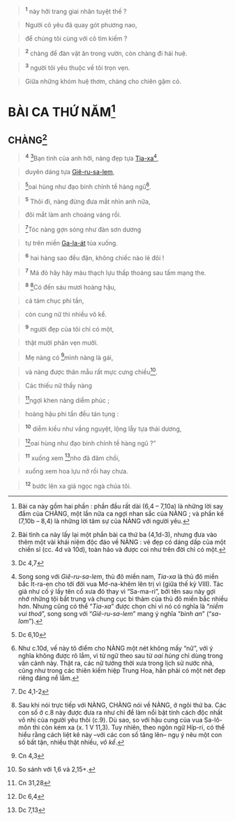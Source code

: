> <sup><b>1</b></sup> này hỡi trang giai nhân tuyệt thế ?
>


> Người cô yêu đã quay gót phương nao,
>


> để chúng tôi cùng với cô tìm kiếm ?
>


> <sup><b>2</b></sup> chàng để đàn vật ăn trong vườn, còn chàng đi hái huệ.
>


> <sup><b>3</b></sup> người tôi yêu thuộc về tôi trọn vẹn.
>


> Giữa những khóm huệ thơm, chàng cho chiên gặm cỏ.
>


# BÀI CA THỨ NĂM[^4-1df713dc-dede-49dc-b499-c1d76da17e9d]

## CHÀNG[^5-1df713dc-dede-49dc-b499-c1d76da17e9d]

> <sup><b>4</b></sup> [^2@-1df713dc-dede-49dc-b499-c1d76da17e9d]Bạn tình của anh hỡi, nàng đẹp tựa [Tia-xa]()[^6-1df713dc-dede-49dc-b499-c1d76da17e9d],
>


> duyên dáng tựa [Giê-ru-sa-lem](),
>


> [^3@-1df713dc-dede-49dc-b499-c1d76da17e9d]oai hùng như đạo binh chỉnh tề hàng ngũ[^7-1df713dc-dede-49dc-b499-c1d76da17e9d].
>


> <sup><b>5</b></sup> Thôi đi, nàng đừng đưa mắt nhìn anh nữa,
>


> đôi mắt làm anh choáng váng rồi.
>


> [^4@-1df713dc-dede-49dc-b499-c1d76da17e9d]Tóc nàng gợn sóng như đàn sơn dương
>


> tự trên miền [Ga-la-át]() tủa xuống.
>


> <sup><b>6</b></sup> hai hàng sao đều đặn, không chiếc nào lẻ đôi !
>


> <sup><b>7</b></sup> Má đỏ hây hây màu thạch lựu thấp thoáng sau tấm mạng the.
>


> <sup><b>8</b></sup> [^9-1df713dc-dede-49dc-b499-c1d76da17e9d]Có đến sáu mươi hoàng hậu,
>


> cả tám chục phi tần,
>


> còn cung nữ thì nhiều vô kể.
>


> <sup><b>9</b></sup> người đẹp của tôi chỉ có một,
>


> thật mười phân vẹn mười.
>


> Mẹ nàng có [^5@-1df713dc-dede-49dc-b499-c1d76da17e9d]mình nàng là gái,
>


> và nàng được thân mẫu rất mực cưng chiều[^11-1df713dc-dede-49dc-b499-c1d76da17e9d].
>


> Các thiếu nữ thấy nàng
>


> [^6@-1df713dc-dede-49dc-b499-c1d76da17e9d]ngợi khen nàng diễm phúc ;
>


> hoàng hậu phi tần đều tán tụng :
>


> <sup><b>10</b></sup> diễm kiều như vầng nguyệt, lộng lẫy tựa thái dương,
>


> [^8@-1df713dc-dede-49dc-b499-c1d76da17e9d]oai hùng như đạo binh chỉnh tề hàng ngũ ?”
>


> <sup><b>11</b></sup> xuống xem [^9@-1df713dc-dede-49dc-b499-c1d76da17e9d]nho đã đâm chồi,
>


> xuống xem hoa lựu nở rồi hay chưa.
>


> <sup><b>12</b></sup> bước lên xa giá ngọc ngà chúa tôi.
>

[^4-1df713dc-dede-49dc-b499-c1d76da17e9d]: Bài ca này gồm hai phần : phần đầu rất dài (6,4 – 7,10a) là những lời say đắm của CHÀNG, một lần nữa ca ngợi nhan sắc của NÀNG ; và phần kế (7,10b – 8,4) là những lời tâm sự của NÀNG với người yêu.
[^5-1df713dc-dede-49dc-b499-c1d76da17e9d]: Bài tình ca này lấy lại một phần bài ca thứ ba (4,1d-3), nhưng đưa vào thêm một vài khái niệm độc đáo về NÀNG : vẻ đẹp có dáng dấp của một chiến sĩ (cc. 4d và 10d), toàn hảo và được coi như trên đời chỉ có một.
[^6-1df713dc-dede-49dc-b499-c1d76da17e9d]: Song song với *Giê-ru-sa-lem*, thủ đô miền nam, *Tia-xa* là thủ đô miền bắc Ít-ra-en cho tới đời vua Mơ-na-khêm lên trị vì (giữa thế kỷ VIII). Tác giả như cố ý lấy tên cổ xưa đó thay vì “Sa-ma-ri”, bởi tên sau này gợi nhớ những tội bất trung và chung cục bi thảm của thủ đô miền bắc nhiều hơn. Nhưng cũng có thể “*Tia-xa*” được chọn chỉ vì nó có nghĩa là “*niềm vui thoả*”, song song với “*Giê-ru-sa-lem*” mang ý nghĩa “*bình an*” (“*sa-lom*”).
[^7-1df713dc-dede-49dc-b499-c1d76da17e9d]: Như c.10d, vế này tô điểm cho NÀNG một nét không mấy “nữ”, với ý nghĩa không được rõ lắm, vì từ ngữ theo sau từ *oai hùng* chỉ dùng trong văn cảnh này. Thật ra, các nữ tướng thời xưa trong lịch sử nước nhà, cũng như trong các thiên kiếm hiệp Trung Hoa, hẳn phải có một nét đẹp riêng đáng nể lắm.
[^9-1df713dc-dede-49dc-b499-c1d76da17e9d]: Sau khi nói trực tiếp với NÀNG, CHÀNG nói về NÀNG, ở ngôi thứ ba. Các con số ở c.8 này được đưa ra như chỉ để làm nổi bật tính cách độc nhất vô nhị của người yêu thôi (c.9). Dù sao, so với hậu cung của vua Sa-lô-môn thì còn kém xa (x. 1 V 11,3). Tuy nhiên, theo ngôn ngữ Híp-ri, có thể hiểu rằng cách liệt kê này –với các con số tăng lên– ngụ ý nêu một con số bất tận, nhiều thật nhiều, *vô kể*.
[^11-1df713dc-dede-49dc-b499-c1d76da17e9d]: So sánh với 1,6 và 2,15+.
[^2@-1df713dc-dede-49dc-b499-c1d76da17e9d]: Dc 4,7
[^3@-1df713dc-dede-49dc-b499-c1d76da17e9d]: Dc 6,10
[^4@-1df713dc-dede-49dc-b499-c1d76da17e9d]: Dc 4,1-2
[^5@-1df713dc-dede-49dc-b499-c1d76da17e9d]: Cn 4,3
[^6@-1df713dc-dede-49dc-b499-c1d76da17e9d]: Cn 31,28
[^8@-1df713dc-dede-49dc-b499-c1d76da17e9d]: Dc 6,4
[^9@-1df713dc-dede-49dc-b499-c1d76da17e9d]: Dc 7,13